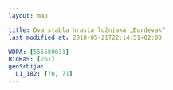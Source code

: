 ```yaml
---
layout: map

title: Dva stabla hrasta lužnjaka „Đurđevak“
last_modified_at: 2018-05-21T22:14:51+02:00

WDPA: [555589031]
BioRaS: [261]
geoSrbija:
  L1_182: [70, 71]
---
```

